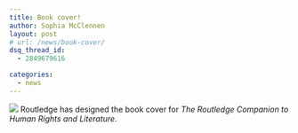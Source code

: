 ```yaml
---
title: Book cover!
author: Sophia McClennen
layout: post
# url: /news/book-cover/
dsq_thread_id:
  - 2849679616

categories: 
  - news
---
```

![](/assets/img/RC-Literature-and-Human-Rights_736411.jpg) Routledge has designed the book cover for *The Routledge Companion to Human Rights and Literature.*



